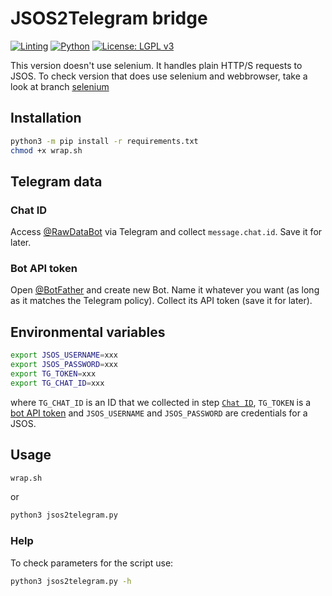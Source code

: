 # JSOS2Telegram bridge

[![Linting](https://github.com/TheArqsz/JSOS2Telegram/actions/workflows/linting.yml/badge.svg?branch=main)](https://github.com/TheArqsz/JSOS2Telegram/actions)
[![Python](https://img.shields.io/badge/python-3.7%20%7C%203.8%20%7C%203.9-blue?style=flat&logo=python)](https://www.python.org/)
[![License: LGPL v3](https://img.shields.io/badge/License-LGPL_v3-blue.svg)](https://www.gnu.org/licenses/lgpl-3.0)

This version doesn't use selenium. It handles plain HTTP/S requests to JSOS. To check version that does use selenium and webbrowser, take a look at branch [selenium](https://github.com/TheArqsz/JSOS2Telegram/tree/selenium)

## Installation

```bash
python3 -m pip install -r requirements.txt
chmod +x wrap.sh
```

## Telegram data

### Chat ID

Access [@RawDataBot](https://telegram.me/RawDataBot) via Telegram and collect `message.chat.id`. Save it for later.

### Bot API token

Open [@BotFather](https://telegram.me/BotFather) and create new Bot. Name it whatever you want (as long as it matches the Telegram policy). Collect its API token (save it for later).

## Environmental variables

```bash
export JSOS_USERNAME=xxx
export JSOS_PASSWORD=xxx
export TG_TOKEN=xxx
export TG_CHAT_ID=xxx
```
where `TG_CHAT_ID` is an ID that we collected in step [`Chat ID`](#chat-id), `TG_TOKEN` is a [bot API token](#bot-api-token) and `JSOS_USERNAME` and `JSOS_PASSWORD` are credentials for a JSOS.

## Usage

```bash
wrap.sh
```
or
```bash
python3 jsos2telegram.py
```

### Help

To check parameters for the script use:
```bash
python3 jsos2telegram.py -h
```
